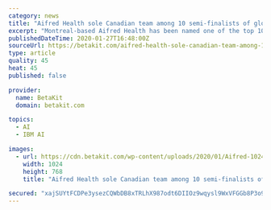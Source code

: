 ```yaml
---
category: news
title: "Aifred Health sole Canadian team among 10 semi-finalists of global IBM Watson competition"
excerpt: "Montreal-based Aifred Health has been named one of the top 10 semi-finalists of the global IBM Watson AI XPrize. The startup is the final Canadian team remaining in the multi-year competition. “We have the chance to show the world what we can do.” “Being in this competition up until this level, and being a team that started with the ..."
publishedDateTime: 2020-01-27T16:48:00Z
sourceUrl: https://betakit.com/aifred-health-sole-canadian-team-among-10-semi-finalists-of-global-ibm-watson-competition/
type: article
quality: 45
heat: 45
published: false

provider:
  name: BetaKit
  domain: betakit.com

topics:
  - AI
  - IBM AI

images:
  - url: https://cdn.betakit.com/wp-content/uploads/2020/01/Aifred-1024x768.jpeg
    width: 1024
    height: 768
    title: "Aifred Health sole Canadian team among 10 semi-finalists of global IBM Watson competition"

secured: "xajSUYtFCDPe3ysezCQWbDB8xTRLhX987odt6DIIOz9wqysl9WxVFGGb8P3o9WUyeRCLzW30C6kxOLkOVxcWVEJfwHN2DabumEKezPjuDXaohx0U7O+l71ztvfWNNfFcpvbpwnxz9SDcflk7KE5IZkcD1dY4+q6WgkKYgF1DjOFvFW+/hpMhwmOrRkJw56j4dyvdoTwUPoVUmhb+gZ+uyAe3MKWxuZUMKR6OHgXVDn13lV+/Uo9eTue9zx/0v7ElsAdMIcpuLFL8pIC3BwAZHvW7goxixLslvoBEtcmqsndcbt2pJq2Bp+l1Og5YYu/ZiHQCmBgqJ6zqFJV4YZDP+o45LQSjVmYLShD8j2pYotinpSSN1bClB0RWKDxvNimEO5rd4Ebyn7zgmDmyk6n9C3sU1R2ra6/p5VI+s8bDbV7vm+Gj5/ktfFu0mXTXBQvET6OA7bryd4jrKEU3HUH83Ru4gtSgnsdJgkpi4Syw1O4=;UYmkXWVT9V2M7+MC9yciow=="
---
```


